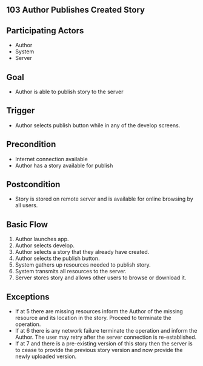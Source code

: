103 Author Publishes Created Story
----------------------------------

Participating Actors
--------------------
- Author
- System
- Server

Goal
----
- Author is able to publish story to the server

Trigger
-------
- Author selects publish button while in any of the develop screens.

Precondition
------------
- Internet connection available
- Author has a story available for publish

Postcondition
-------------
- Story is stored on remote server and is available for online browsing by all users.

Basic Flow
----------
1. Author launches app.
2. Author selects develop.
3. Author selects a story that they already have created.
4. Author selects the publish button.
5. System gathers up resources needed to publish story.
6. System transmits all resources to the server.
7. Server stores story and allows other users to browse or download it.

Exceptions
----------
- If at 5 there are missing resources inform the Author of the missing resource and its location in the story. Proceed to terminate the operation.
- If at 6 there is any network failure terminate the operation and inform the Author. The user may retry after the server connection is re-established.
- If at 7 and there is a pre-existing version of this story then the server is to cease to provide the previous story version and now provide the newly uploaded version.